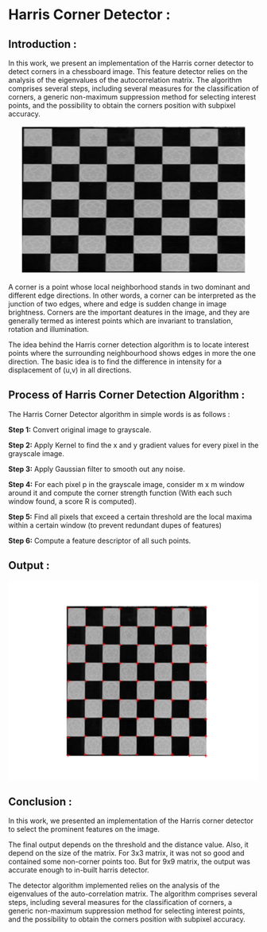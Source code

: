 # Harris Corner Detector :
## Introduction : 
In this work, we present an implementation of the Harris corner detector to detect corners in a chessboard image. This feature detector relies on the analysis of the eigenvalues of the autocorrelation matrix. The algorithm comprises several steps, including several measures for the classification of corners, a generic non-maximum suppression method for selecting interest points, and the possibility to obtain the corners position with subpixel accuracy.

<p align="center">
  <img width="460" height="300" src="./Input/chessboard00.png">
</p>

A corner is a point whose local neighborhood stands in two dominant and different edge directions. In other words, a corner can be interpreted as the junction of two edges, where and edge is sudden change in image brightness. Corners are the important deatures in the image, and they are generally termed as interest points which are invariant to translation, rotation and illumination.

The idea behind the Harris corner detection algorithm is to locate interest points where the surrounding neighbourhood shows edges in more the one direction. The basic idea is to find the difference in intensity for a displacement of (u,v) in all directions.

## Process of Harris Corner Detection Algorithm :

The Harris Corner Detector algorithm in simple words is as follows :

**Step 1:** Convert original image to grayscale.

**Step 2:** Apply Kernel to find the x and y gradient values for every pixel in the grayscale image.

**Step 3:** Apply Gaussian filter to smooth out any noise.

**Step 4:** For each pixel p in the grayscale image, consider m x m window around it and compute the corner strength function (With each such window found, a score R is computed).
 
**Step 5:** Find all pixels that exceed a certain threshold are the local maxima within a certain window (to prevent redundant dupes of features)

**Step 6:** Compute a feature descriptor of all such points.

## Output : 

<p align="center">
  <img width="560" height="400" src="./Output/Output.png">
</p>

## Conclusion :
In this work, we presented an implementation of the Harris corner detector to select the prominent features on the image.

The final output depends on the threshold and the distance value. Also, it depend on the size of the matrix. For 3x3 matrix, it was not so good and contained some non-corner points too. But for 9x9 matrix, the output was accurate enough to in-built harris detector.

The detector algorithm implemented relies on the analysis of the eigenvalues of the auto-correlation matrix. The algorithm comprises several steps, including several measures for the classification of corners, a generic non-maximum suppression method for selecting interest points, and the possibility to obtain the corners position with subpixel accuracy.
